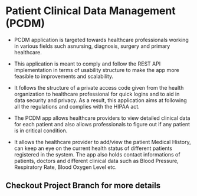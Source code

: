 # Patient Clinical Data Management (PCDM)

- PCDM application is targeted towards healthcare professionals working in various fields such asnursing, diagnosis, surgery and primary healthcare.

- This application is meant to comply and follow the REST API implementation in terms of usability structure to make the app more feasible to improvements and scalability.

- It follows the structure of a private access code given from the health organization to healthcare professional for quick logins and to aid in data security and privacy. As a result, this application aims at following all the regulations and complies with the HIPAA act.

- The PCDM app allows healthcare providers to view detailed clinical data for each patient and also allows professionals to figure out if any patient is in critical condition.

- It allows the healthcare provider to add/view the patient Medical History, can keep an eye on the current health status of different patients registered in the system. The app also holds contact informations of patients, doctors and different clinical data such as Blood Pressure, Respiratory Rate, Blood Oxygen Level etc.

## Checkout Project Branch for more details
